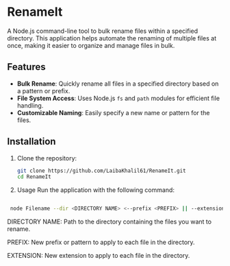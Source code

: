 # RenameIt

A Node.js command-line tool to bulk rename files within a specified directory. This application helps automate the renaming of multiple files at once, making it easier to organize and manage files in bulk.

## Features

- **Bulk Rename**: Quickly rename all files in a specified directory based on a pattern or prefix.
- **File System Access**: Uses Node.js `fs` and `path` modules for efficient file handling.
- **Customizable Naming**: Easily specify a new name or pattern for the files.

## Installation

1. Clone the repository:
   ```bash
   git clone https://github.com/LaibaKhalil61/RenameIt.git
   cd RenameIt
   ```
2. Usage
Run the application with the following command:

```bash

 node Filename --dir <DIRECTORY NAME> <--prefix <PREFIX> || --extension <EXTENSION> || --number >

```
DIRECTORY NAME: Path to the directory containing the files you want to rename.

PREFIX: New prefix or pattern to apply to each file in the directory.

EXTENSION: New extension to apply to each file in the directory.
